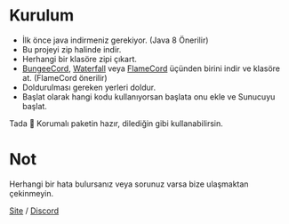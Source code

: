 
# Kurulum
* İlk önce java indirmeniz gerekiyor. (Java 8 Önerilir)
* Bu projeyi zip halinde indir.
* Herhangi bir klasöre zipi çıkart.
* [BungeeCord](https://ci.md-5.net/job/BungeeCord/), [Waterfall](https://github.com/PaperMC/Waterfall) veya [FlameCord](https://builtbybit.com/resources/flamecord-mitigate-bots-exploits.13492/) üçünden birini indir ve klasöre at. (FlameCord önerilir)
* Doldurulması gereken yerleri doldur.
* Başlat olarak hangi kodu kullanıyorsan başlata onu ekle ve Sunucuyu başlat.

Tada 🎉 Korumalı paketin hazır, dilediğin gibi kullanabilirsin.

# Not
Herhangi bir hata bulursanız veya sorunuz varsa bize ulaşmaktan çekinmeyin.

[Site](https://anksoft.net) / [Discord](https://anksoft.net/discord)


